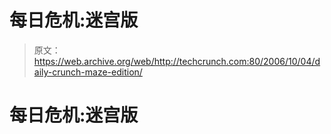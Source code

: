 # 每日危机:迷宫版 

> 原文：<https://web.archive.org/web/http://techcrunch.com:80/2006/10/04/daily-crunch-maze-edition/>

# 每日危机:迷宫版